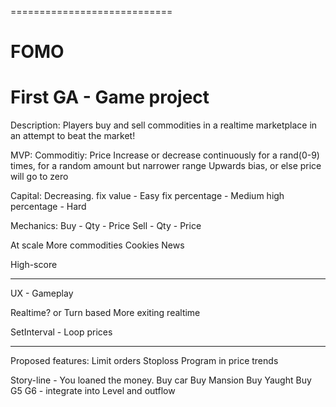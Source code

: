 ============================
# FOMO
First GA - Game project
============================
Description:
Players buy and sell commodities in a realtime marketplace in an attempt to beat the market!


MVP:
Commoditiy:
Price
Increase or decrease continuously for a rand(0-9) times, for a random amount but narrower range
Upwards bias, or else price will go to zero


Capital:
Decreasing. fix value - Easy
			fix percentage - Medium
			high percentage - Hard

Mechanics:
Buy - Qty - Price
Sell - Qty - Price

At scale
More commodities
Cookies
News

High-score

----------
UX - Gameplay

Realtime? or Turn based
More exiting realtime

SetInterval - Loop prices

----------
Proposed features:
Limit orders
Stoploss
Program in price trends

Story-line - You loaned the money.
Buy car
Buy Mansion
Buy Yaught
Buy G5 G6 - integrate into Level and outflow



